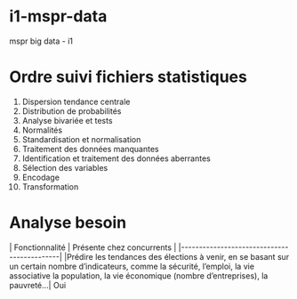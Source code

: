 # i1-mspr-data
mspr big data - i1

# Ordre suivi fichiers statistiques

1. Dispersion tendance centrale
2. Distribution de probabilités
3. Analyse bivariée et tests
4. Normalités
5. Standardisation et normalisation
6. Traitement des données manquantes
7. Identification et traitement des données aberrantes
8. Sélection des variables
9. Encodage
10. Transformation

# Analyse besoin
| Fonctionnalité | Présente chez concurrents |
|--------------------------------------------|
|Prédire les tendances des élections à venir, en se basant sur un certain nombre d’indicateurs, comme la sécurité, l’emploi, la vie associative la population, la vie économique (nombre d’entreprises), la pauvreté…| Oui